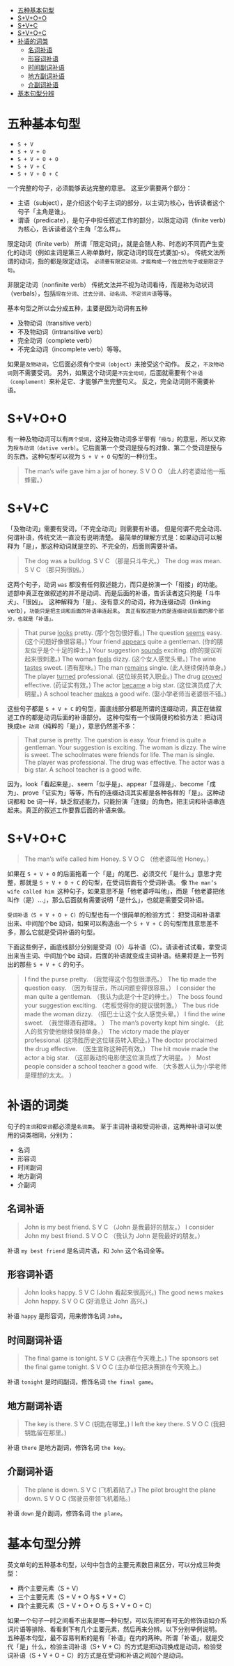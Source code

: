 <!-- TOC -->

- [五种基本句型](#%E4%BA%94%E7%A7%8D%E5%9F%BA%E6%9C%AC%E5%8F%A5%E5%9E%8B)
- [S+V+O+O](#svoo)
- [S+V+C](#svc)
- [S+V+O+C](#svoc)
- [补语的词类](#%E8%A1%A5%E8%AF%AD%E7%9A%84%E8%AF%8D%E7%B1%BB)
    - [名词补语](#%E5%90%8D%E8%AF%8D%E8%A1%A5%E8%AF%AD)
    - [形容词补语](#%E5%BD%A2%E5%AE%B9%E8%AF%8D%E8%A1%A5%E8%AF%AD)
    - [时间副词补语](#%E6%97%B6%E9%97%B4%E5%89%AF%E8%AF%8D%E8%A1%A5%E8%AF%AD)
    - [地方副词补语](#%E5%9C%B0%E6%96%B9%E5%89%AF%E8%AF%8D%E8%A1%A5%E8%AF%AD)
    - [介副词补语](#%E4%BB%8B%E5%89%AF%E8%AF%8D%E8%A1%A5%E8%AF%AD)
- [基本句型分辨](#%E5%9F%BA%E6%9C%AC%E5%8F%A5%E5%9E%8B%E5%88%86%E8%BE%A8)

<!-- /TOC -->
# 五种基本句型
+ `S + V`
+ `S + V + O`
+ `S + V + O + O`
+ `S + V + C`
+ `S + V + O + C`

一个完整的句子，必须能够表达完整的意思。
这至少需要两个部分：
+ 主语（subject），是介绍这个句子主词的部分，以主词为核心，告诉读者这个句子「主角是谁」。
+ 谓语（predicate），是句子中担任叙述工作的部分，以限定动词（finite verb）为核心，告诉读者这个主角「怎么样」。

限定动词（finite verb）
所谓「限定动词」，就是会随人称、时态的不同而产生变化的动词（例如主词是第三人称单数时，限定动词的现在式要加-s）。
传统文法所谓的动词，指的都是限定动词。
`必须要有限定动词，才能构成一个独立的句子或是限定子句`。

非限定动词（nonfinite verb）
传统文法并不视为动词看待，而是称为动状词（verbals），包括`现在分词`、`过去分词`、`动名词`、`不定词片语`等等。

基本句型之所以会分成五种，主要是因为动词有五种
+ 及物动词（transitive verb） 
+ 不及物动词（intransitive verb）
+ 完全动词（complete verb）
+ 不完全动词（incomplete verb）等等。

如果是`及物动词`，它后面必须有个`受词（object）`来接受这个动作。
反之，`不及物动词`则不需要受词。
另外，如果这个动词是`不完全动词`，后面就需要有个`补语（complement）`来补足它、才能够产生完整句义。
反之，完全动词则不需要补语。

# S+V+O+O
有一种及物动词可以有`两个受词`，这种及物动词多半带有`「授与」`的意思，所以又称为`授与动词（dative verb）`。它后面第一个受词是授与的对象、第二个受词是授与的东西。这种句型可以视为 `S + V + O` 句型的一种衍生。
> The man’s wife gave him a jar of honey. 
> S V O O （此人的老婆给他一瓶蜂蜜。）

# S+V+C
「及物动词」需要有受词，「不完全动词」则需要有补语。
但是何谓不完全动词、何谓补语，传统文法一直没有说明清楚。
最简单的理解方式是：如果动词可以解释为「是」，那这种动词就是空的、不完全的，后面则需要补语。
> The dog was a bulldog. S V C （那是只斗牛犬。）
> The dog was mean. S V C （那只狗很凶。）

这两个句子，动词 `was` 都没有任何叙述能力，而只是扮演一个「衔接」的功能。
述部中真正在做叙述的并不是动词、而是后面的补语，告诉读者这只狗是「斗牛犬」、「很凶」。
这种解释为「是」、没有意义的动词，称为连缀动词（linking verb），`功能只是把主词和后面的补语串连起来`。
`真正有叙述能力的是连缀动词后面的那个部分，也就是「补语」。`
> That purse <u>looks</u> pretty. (那个包包很好看。)
> The question <u>seems</u> easy. (这个问题好像很容易。)
> Your friend <u>appears</u> quite a gentleman. (你的朋友似乎是个十足的绅士。)
> Your suggestion <u>sounds</u> exciting. (你的提议听起来很刺激。)
> The woman <u>feels</u> dizzy. (这个女人感觉头晕。)
> The wine <u>tastes</u> sweet. (酒有甜味。)
> The man <u>remains</u> single. (此人继续保持单身。)
> The player <u>turned</u> professional. (这位球员转入职业。)
> The drug <u>proved</u> effective. (药证实有效。)
> The actor <u>became</u> a big star. (这位演员成了大明星。)
> A school teacher <u>makes</u> a good wife. (娶小学老师当老婆很不错。)

这些句子都是 `S + V + C` 的句型，画底线部分都是所谓的连缀动词，真正在做叙述工作的都是动词后面的补语部分。
这种句型有一个很简便的检验方法：把动词换成`be 动词`（纯粹的「是」），意思仍然差不多：
> That purse is pretty.
> The question is easy.
> Your friend is quite a gentleman.
> Your suggestion is exciting.
> The woman is dizzy.
> The wine is sweet.
> The schoolmates were friends for life.
> The man is single.
> The player was professional.
> The drug was effective.
> The actor was a big star.
> A school teacher is a good wife.

因为，look「看起来是」、seem「似乎是」、appear「显得是」、become「成为」、prove「证实为」等等，所有的连缀动词其实都是各种各样的「是」。这种动词都和 be 词一样，缺乏叙述能力，只能扮演「连缀」的角色，把主词和补语串连起来。真正的叙述工作要靠后面的补语来做。

#  S+V+O+C
> The man’s wife called him Honey. S V O C （他老婆叫他 Honey。）

如果在 `S + V + O` 的后面拖着一个「是」的尾巴、必须交代「是什么」意思才完整，那就是 `S + V + O + C` 的句型，在受词后面有个受词补语。
像 `The man’s wife called him `这种句子，如果意思不是「他老婆呼叫他」，而是「他老婆把他叫作（是）…」，那么后面就有需要说明「是什么」，也就是需要受词补语。

`受词补语（S + V + O + C）`的句型也有一个很简单的检验方式：
把受词和补语拿出来、中间加个be 动词，如果可以构造出一个 `S + V + C` 的句型而且意思差不多，那么它就是受词补语的句型。

下面这些例子，画底线部分分别是受词（O）与补语（C）。请读者试试看，拿受词出来当主词、中间加个be 动词，后面的补语就变成主词补语。结果将是上一节列出的那些 `S + V + C` 的句子。
> I find the purse pretty. （我觉得这个包包很漂亮。）
> The tip made the question easy. （因为有提示，所以问题变得很容易。）
> I consider the man quite a gentleman. （我认为此是个十足的绅士。）
> The boss found your suggestion exciting. （老板觉得你的提议很刺激。）
> The bus ride made the woman dizzy. （搭巴士让这个女人感觉头晕。）
> I find the wine sweet. （我觉得酒有甜味。 ）
> The man’s poverty kept him single. （此人的贫穷使他继续保持单身。）
> The victory made the player professional. (这场胜历史这位球员转入职业。)
> The doctor proclaimed the drug effective. （医生宣称这种药有效。）
> The hit movie made the actor a big star. （这部轰动的电影使这位演员成了大明星。 ）
> Most people consider a school teacher a good wife. （大多数人认为小学老师是理想的太太。 ）

# 补语的词类
句子的`主词`和`受词`都必须是`名词类`。
至于主词补语和受词补语，这两种补语可以使用的词类相同，分别为：
+ 名词
+ 形容词
+ 时间副词
+ 地方副词
+ 介副词

## 名词补语
> John is my best friend.
 S V C （John 是我最好的朋友。）
I consider John my best friend.
S V O C （我认为 John 是我最好的朋友。）

补语 `my best friend` 是名词片语，和 `John` 这个名词全等。

## 形容词补语
> John looks happy.
> S V C (John 看起来很高兴。)
> The good news makes John happy.
> S V O C (好消息让 John 高兴。)

补语 `happy` 是形容词，用来修饰名词 `John`。

## 时间副词补语
> The final game is tonight.
> S V C (决赛在今天晚上。)
> The sponsors set the final game tonight.
> S V O C (主办单位把决赛排在今天晚上。)

补语 `tonight` 是时间副词，修饰名词 `the final game`。

## 地方副词补语
> The key is there.
> S V C (钥匙在哪里。)
> I left the key there.
> S V O C (我把钥匙留在那里。)

补语 `there` 是地方副词，修饰名词 `the key`。

##  介副词补语
> The plane is down.
> S V C (飞机着陆了。)
> The pilot brought the plane down.
> S V O C (驾驶员带领飞机着陆。)

补语 `down` 是介副词，修饰名词 `the plane`。

# 基本句型分辨
英文单句的五种基本句型，以句中包含的主要元素数目来区分，可以分成三种类型：
+ 两个主要元素（S + V）
+ 三个主要元素（S + V + O 与S + V + C）
+ 四个主要元素（S + V + O + O 与 S + V + O + C）

如果一个句子一时之间看不出来是哪一种句型，可以先把可有可无的修饰语如介系词片语等排除、看看剩下有几个主要元素，然后再来分辨。以下分别举例说明。
五种基本句型，最不容易判断的是有「补语」在内的两种。所谓「补语」，就是交代「是」什么，检验主词补语（S+ V + C）的方式是把动词换成是动词，检验受词补语（S + V + O + C）的方式是在受词和补语之间加个是动词。